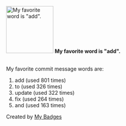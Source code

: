 <img src="https://my-badges.github.io/my-badges/favorite-word.png" alt="My favorite word is &quot;add&quot;." title="My favorite word is &quot;add&quot;." width="128">
<strong>My favorite word is &quot;add&quot;.</strong>
<br><br>

My favorite commit message words are:

1. add (used 801 times)
2. to (used 326 times)
3. update (used 322 times)
4. fix (used 264 times)
5. and (used 163 times)


Created by <a href="https://github.com/my-badges/my-badges">My Badges</a>